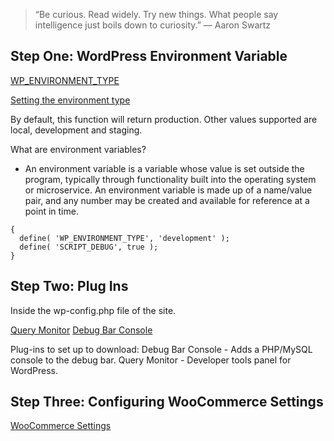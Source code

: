 > “Be curious. Read widely. Try new things. What people say intelligence just boils down to curiosity.” ― Aaron Swartz

## Step One: WordPress Environment Variable

[WP_ENVIRONMENT_TYPE](https://developer.wordpress.org/apis/wp-config-php/)

[Setting the environment type](https://make.wordpress.org/core/2020/07/24/new-wp_get_environment_type-function-in-wordpress-5-5/)

By default, this function will return production. Other values supported are local, development and staging.

What are environment variables?

- An environment variable is a variable whose value is set outside the program, typically through functionality built into the operating system or microservice. An environment variable is made up of a name/value pair, and any number may be created and available for reference at a point in time.

```
{
  define( 'WP_ENVIRONMENT_TYPE', 'development' );
  define( 'SCRIPT_DEBUG', true );
}

```

## Step Two: Plug Ins

Inside the wp-config.php file of the site.

[Query Monitor](https://wordpress.org/plugins/query-monitor/)
[Debug Bar Console](https://wordpress.org/plugins/debug-bar-console/)

Plug-ins to set up to download:
Debug Bar Console - Adds a PHP/MySQL console to the debug bar.
Query Monitor - Developer tools panel for WordPress.

## Step Three: Configuring WooCommerce Settings

[WooCommerce Settings](https://woocommerce.com/document/configuring-woocommerce-settings/)
